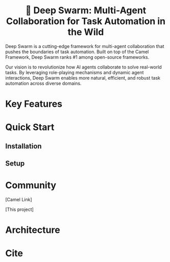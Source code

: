 <h1 align="center">
	🐝 Deep Swarm: Multi-Agent Collaboration for Task Automation in the Wild<br>
</h1>

Deep Swarm is a cutting-edge framework for multi-agent collaboration that pushes the boundaries of task automation. Built on top of the Camel Framework, Deep Swarm ranks #1 among open-source frameworks.

Our vision is to revolutionize how AI agents collaborate to solve real-world tasks. By leveraging role-playing mechanisms and dynamic agent interactions, Deep Swarm enables more natural, efficient, and robust task automation across diverse domains.

# Key Features

# Quick Start

## Installation

## Setup

# Community

[Camel Link]

[This project]

# Architecture

# Cite
